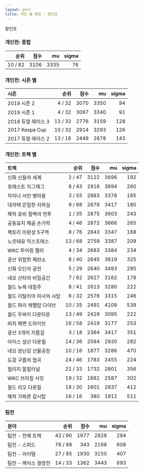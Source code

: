 ```yaml
---
layout: post
title: 개인 별 랭킹 - 황인호
---
```


황인호

### 개인전: 종합

| 순위 | 점수 | mu | sigma |
|---:|---:|---:|---:|
| 10 / 82 | 3106 | 3335 | 76 |

### 개인전: 시즌 별

| 시즌 | 순위 | 점수 | mu | sigma |
|:---|---:|---:|---:|---:|
| 2019 시즌 2 | 4 / 32 | 3070 | 3350 | 94 |
| 2019 시즌 1 | 4 / 32 | 3067 | 3340 | 91 |
| 2018 듀얼 레이스 3 | 13 / 32 | 2776 | 3159 | 128 |
| 2017 Kespa Cup | 10 / 32 | 2914 | 3293 | 126 |
| 2017 듀얼 레이스 2 | 13 / 16 | 2449 | 2878 | 143 |

### 개인전: 트랙 별

| 트랙 | 순위 | 점수 | mu | sigma |
|:---|---:|---:|---:|---:|
| 신화 신들의 세계 | 2 / 47 | 3122 | 3696 | 192 |
| 포레스트 지그재그 | 8 / 43 | 2916 | 3694 | 260 |
| 차이나 서안 병마용 | 3 / 55 | 2883 | 3378 | 165 |
| 대저택 은밀한 지하실 | 9 / 68 | 2878 | 3417 | 180 |
| 해적 로비 절벽의 전투 | 1 / 35 | 2875 | 3603 | 243 |
| 공동묘지 해골 손가락 | 4 / 46 | 2872 | 3666 | 265 |
| 팩토리 미완성 5구역 | 8 / 76 | 2843 | 3347 | 168 |
| 노르테유 익스프레스 | 13 / 68 | 2759 | 3387 | 209 |
| WKC 투어링 랠리 | 4 / 34 | 2683 | 3384 | 234 |
| 광산 위험한 제련소 | 8 / 40 | 2645 | 3619 | 325 |
| 신화 오딘의 궁전 | 5 / 29 | 2640 | 3493 | 285 |
| 네모 산타의 비밀공간 | 7 / 62 | 2627 | 3162 | 178 |
| 월드 뉴욕 대질주 | 8 / 41 | 2613 | 3280 | 222 |
| 월드 이탈리아 피사의 사탑 | 6 / 32 | 2576 | 3315 | 246 |
| 월드 파리 에펠탑 다이브 | 10 / 35 | 2491 | 4109 | 539 |
| 월드 두바이 다운타운 | 13 / 49 | 2429 | 3095 | 222 |
| 비치 해변 드라이브 | 16 / 58 | 2419 | 3177 | 253 |
| 광산 3개의 지름길 | 3 / 18 | 2364 | 3417 | 351 |
| 아이스 설산 다운힐 | 14 / 36 | 2084 | 2930 | 282 |
| 네모 장난감 선물공장 | 10 / 16 | 1877 | 3286 | 470 |
| 도검 구름의 협곡 | 24 / 46 | 1783 | 2455 | 224 |
| 빌리지 붐힐터널 | 21 / 33 | 1732 | 2801 | 356 |
| WKC 브라질 서킷 | 19 / 32 | 1681 | 2587 | 302 |
| 월드 리오 다운힐 | 18 / 30 | 1601 | 2837 | 412 |
| 해적 가파른 감시탑 | 16 / 16 | 380 | 1912 | 511 |

### 팀전

| 분야 | 순위 | 점수 | mu | sigma |
|:---|---:|---:|---:|---:|
| 팀전 - 전체 트랙 | 42 / 90 | 1977 | 2828 | 284 |
| 팀전 - 스피드 | 76 / 88 | 343 | 2168 | 608 |
| 팀전 - 아이템 | 27 / 85 | 1930 | 3150 | 407 |
| 팀전 - 에이스 결정전 | 14 / 33 | 1362 | 3443 | 693 |
